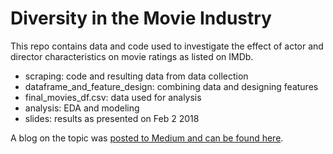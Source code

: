 # Diversity in the Movie Industry
This repo contains data and code used to investigate the effect of actor and director characteristics on movie ratings as listed on IMDb.

- scraping: code and resulting data from  data collection
- dataframe_and_feature_design: combining data and designing features
- final_movies_df.csv: data used for analysis
- analysis: EDA and modeling
- slides: results as presented on Feb 2 2018

A blog on the topic was [posted to Medium and can be found here](https://medium.com/@charissaromana/using-data-science-to-dig-into-diversity-in-hollywood-7790c164e442).
